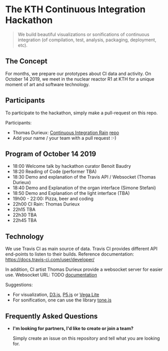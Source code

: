 # The KTH Continuous Integration Hackathon

> We build beautiful visualizations or sonifications of continuous integration (of compilation, test, analysis, packaging, deployment, etc). 

## The Concept

For months, we prepare our prototypes about CI data and activity. On October 14 2019, we meet in the nuclear reactor R1 at KTH for a unique moment of art and software technology.

## Participants

To participate to the hackathon, simply make a pull-request on this repo.

Participants:

* Thomas Durieux: [Continuous Integration Rain](https://travis.durieux.me/rain.html) [repo](https://travis-ci.com/tdurieux/travis-listener/)
* Add your name / your team with a pull request :-)

## Program of October 14 2019

* 18:00 Welcome talk by hackathon curator Benoit Baudry
* 18:20 Reading of Code (performer TBA)
* 18:30 Demo and explanation of the Travis API / Websocket (Thomas Durieux)
* 18:40 Demo and Explanation of the organ interface (Simone Stefani)
* 18:50 Demo and Explanation of the light interface (TBA)
* 19h00 - 22:00: Pizza, beer and coding
* 22h00 CI Rain: Thomas Durieux
* 22h15 TBA
* 22h30 TBA
* 22h45 TBA


## Technology

We use Travis CI as main source  of data. Travis CI provides different API end-points to  listen to their builds. Reference documentation: <https://docs.travis-ci.com/user/developer/>

In addition, CI artist Thomas Durieux provide a websocket server for easier use. Websocket URL: TODO [documentation]()

Suggestions:

* For visualization, [D3.js](https://d3js.org/), [P5.js](https://p5js.org/) or [Vega Lite](https://vega.github.io/vega-lite/)
* For sonification, one can use the library [tone.js](https://tonejs.github.io/)

## Frequently Asked Questions

- **I'm looking for partners, I'd like to create or join a team?**

    Simply create an issue on this repository and tell what you are looking for.


